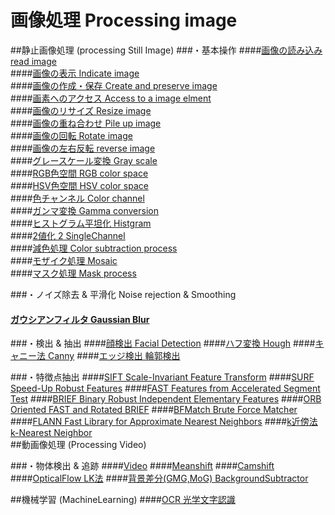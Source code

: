 # 画像処理 Processing image<br>

##静止画像処理 (processing Still Image)
###・基本操作
####[画像の読み込み read image](https://github.com/xxxHAL/Processing_image/tree/master/ReadImg)<br> 
####[画像の表示 Indicate image](https://github.com/xxxHAL/Processing_image/tree/master/IndicateImg)<br>
####[画像の作成・保存 Create and preserve image](https://github.com/xxxHAL/Processing_image/tree/master/CreateAndPreserveImg)<br>
####[画素へのアクセス Access to a image elment](https://github.com/xxxHAL/Processing_image/tree/master/AccessElement)<br>
####[画像のリサイズ Resize image](https://github.com/xxxHAL/Processing_image/tree/master/ResizeImg)<br> 
####[画像の重ね合わせ Pile up image](https://github.com/xxxHAL/Processing_image/tree/master/PileImg)<br>
####[画像の回転 Rotate image](https://github.com/xxxHAL/Processing_image/tree/master/RotateImg)<br>
####[画像の左右反転 reverse image](https://github.com/xxxHAL/Processing_image/tree/master/ReverseImg)<br>
####[グレースケール変換 Gray scale](https://github.com/xxxHAL/Processing_image/tree/master/GrayScale)<br>
####[RGB色空間 RGB color space](https://github.com/xxxHAL/Processing_image/tree/master/RGB)<br>
####[HSV色空間 HSV color space](https://github.com/xxxHAL/Processing_image/tree/master/HSV)<br>
####[色チャンネル Color channel](https://github.com/xxxHAL/Processing_image/tree/master/ColorChannel)<br>
####[ガンマ変換 Gamma conversion](https://github.com/xxxHAL/Processing_image/tree/master/Gamma)<br>
####[ヒストグラム平坦化 Histgram](https://github.com/xxxHAL/Processing_image/tree/master/Histgram)<br>
####[2値化 2 SingleChannel](https://github.com/xxxHAL/Processing_image/tree/master/SingleChannel)<br>
####[減色処理 Color subtraction process](https://github.com/xxxHAL/Processing_image/tree/master/DecleaseColor)<br>
####[モザイク処理 Mosaic](https://github.com/xxxHAL/Processing_image/tree/master/Mosaic)<br>
####[マスク処理 Mask process](https://github.com/xxxHAL/Processing_image/tree/master/MaskProcess)<br>

###・ノイズ除去 & 平滑化 Noise rejection & Smoothing
#### [ガウシアンフィルタ Gaussian Blur](https://github.com/xxxHAL/Processing_image/tree/master/Gaussian)<br>

###・検出 & 抽出
####[顔検出 Facial Detection](https://github.com/xxxHAL/Processing_image/tree/master/FacialDetection) 
####[ハフ変換 Hough](https://github.com/xxxHAL/Processing_image/tree/master/Hough)
####[キャニー法 Canny](https://github.com/xxxHAL/Processing_image/tree/master/Canny)
####[エッジ検出 輪郭検出](https://github.com/xxxHAL/Processing_image/tree/master/Edgedetection)

###・特徴点抽出
####[SIFT Scale-Invariant Feature Transform](https://github.com/xxxHAL/Processing_image/tree/master/SIFT)
####[SURF Speed-Up Robust Features](https://github.com/xxxHAL/Processing_image/tree/master/SURF)
####[FAST Features from Accelerated Segment Test](https://github.com/xxxHAL/Processing_image/tree/master/FAST)
####[BRIEF Binary Robust Independent Elementary Features](https://github.com/xxxHAL/Processing_image/tree/master/BRIEF)
####[ORB Oriented FAST and Rotated BRIEF](https://github.com/xxxHAL/Processing_image/tree/master/ORB)
####[BFMatch Brute Force Matcher](https://github.com/xxxHAL/Processing_image/tree/master/BFMatch)
####[FLANN Fast Library for Approximate Nearest Neighbors](https://github.com/xxxHAL/Processing_image/tree/master/FLANN)
####[k近傍法 k-Nearest Neighbor](https://github.com/xxxHAL/processing_image/tree/master/k-NearestNeighbor)
<br>
##動画像処理 (Processing Video)

###・物体検出 & 追跡
####[Video](https://github.com/xxxHAL/Processing_image/tree/master/Video)
####[Meanshift](https://github.com/xxxHAL/Processing_image/tree/master/Meanshift)
####[Camshift](https://github.com/xxxHAL/Processing_image/tree/master/Camshift)
####[OpticalFlow LK法](https://github.com/xxxHAL/processing_image/tree/master/OpticalFlow)
####[背景差分(GMG,MoG) BackgroundSubtractor](https://github.com/xxxHAL/processing_image/tree/master/BackgroundSubtractor)

##機械学習 (MachineLearning)
####[OCR 光学文字認識](https://github.com/xxxHAL/processing_image/tree/master/OCR)
